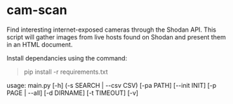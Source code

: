 # cam-scan
Find interesting internet-exposed cameras through the Shodan API. This script will gather images from live hosts found on Shodan and present them in an HTML document.

Install dependancies using the command:
> pip install -r requirements.txt

usage: main.py [-h] (-s SEARCH | --csv CSV) [-pa PATH] [--init INIT]
               [-p PAGE | --all] [-d DIRNAME] [-t TIMEOUT] [-v]
